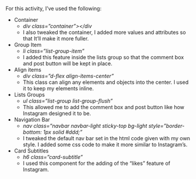 
<html lang="en-US">
  <head>
    <meta charset="UTF-8">
    <meta http-equiv="X-UA-Compatible" content="IE=edge">
    <meta name="viewport" content="width=device-width, initial-scale=1">


<title>Diang_Webdev_Finals</title>
<meta name="generator" content="Jekyll v3.9.0" />
<meta property="og:title" content="Assessment" />
<meta property="og:locale" content="en_US" />
<link rel="canonical" href="https://ffdiang.github.io/Diang_WebDev_Final/act61/" />
<meta property="og:url" content="https://ffdiang.github.io/Diang_WebDev_Final/act61/" />
<meta property="og:site_name" content="https://ffdiang.github.io/Diang_WebDev_Final/" />
  </head>
    <div class="container-lg px-3 my-5 markdown-body">


<p>For this activity, I’ve used the following:</p>

<ul>
   <li>Container
    <ul>
      <li><em>div class=”container”&gt;&lt;/div</em></li>
      <li>I also tweaked the container, I added more values and attributes so that It’ll make it more fuller.</li>
    </ul>
  </li>
  
  <li>Group Item
    <ul>
      <li><em>li class=”list-group-item”</em></li>
      <li>I added this feature inside the lists group so that the comment box and post button will be kept in place.</li>
    </ul>
  </li>
  <li>Align items
    <ul>
      <li><em>div class=”d-flex align-items-center”</em></li>
      <li>This class can align any elements and objects into the center. I used it to keep my elements inline.</li>
    </ul>
  </li>
  <li>Lists Groups
    <ul>
      <li><em>ul class=”list-group list-group-flush”</em></li>
      <li>This allowed me to add the comment box and post button like how Instagram designed it to be.</li>
    </ul>
  </li>
  <li>Navigation Bar
    <ul>
      <li><em>nav class=”navbar navbar-light sticky-top bg-light style=”border-bottom: 1px solid #ddd;”</em></li>
      <li>I tweaked the default nav bar set in the html code given with my own style. I added some css code to make it more similar to Instagram’s.</li>
    </ul>
  </li>
  <li>Card Subtitles
    <ul>
      <li><em>h6 class=”card-subtitle”</em></li>
      <li>I used this component for the adding of the “likes” feature of Instagram.</li>
    </ul>
  </li>
</ul>    

